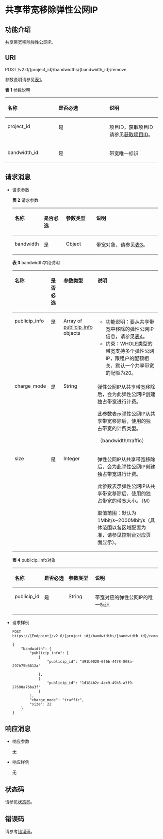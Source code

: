 # 共享带宽移除弹性公网IP<a name="eip_apisharedbandwidth_0005"></a>

## 功能介绍<a name="zh-cn_topic_0201534216_section16581154"></a>

共享带宽移除弹性公网IP。

## URI<a name="zh-cn_topic_0201534216_section15012662"></a>

POST /v2.0/\{project\_id\}/bandwidths/\{bandwidth\_id\}/remove

参数说明请参见[表1](#zh-cn_topic_0201534216_table25281875)。

**表 1**  参数说明

<a name="zh-cn_topic_0201534216_table25281875"></a>
<table><thead align="left"><tr id="zh-cn_topic_0201534216_row26712487"><th class="cellrowborder" valign="top" width="33.33333333333333%" id="mcps1.2.4.1.1"><p id="zh-cn_topic_0201534216_p16227847"><a name="zh-cn_topic_0201534216_p16227847"></a><a name="zh-cn_topic_0201534216_p16227847"></a>名称</p>
</th>
<th class="cellrowborder" valign="top" width="33.33333333333333%" id="mcps1.2.4.1.2"><p id="zh-cn_topic_0201534216_p39387211"><a name="zh-cn_topic_0201534216_p39387211"></a><a name="zh-cn_topic_0201534216_p39387211"></a>是否必选</p>
</th>
<th class="cellrowborder" valign="top" width="33.33333333333333%" id="mcps1.2.4.1.3"><p id="zh-cn_topic_0201534216_p36247516"><a name="zh-cn_topic_0201534216_p36247516"></a><a name="zh-cn_topic_0201534216_p36247516"></a>说明</p>
</th>
</tr>
</thead>
<tbody><tr id="zh-cn_topic_0201534216_row50367649"><td class="cellrowborder" valign="top" width="33.33333333333333%" headers="mcps1.2.4.1.1 "><p id="zh-cn_topic_0201534216_p53247746"><a name="zh-cn_topic_0201534216_p53247746"></a><a name="zh-cn_topic_0201534216_p53247746"></a>project_id</p>
</td>
<td class="cellrowborder" valign="top" width="33.33333333333333%" headers="mcps1.2.4.1.2 "><p id="zh-cn_topic_0201534216_p18100201"><a name="zh-cn_topic_0201534216_p18100201"></a><a name="zh-cn_topic_0201534216_p18100201"></a>是</p>
</td>
<td class="cellrowborder" valign="top" width="33.33333333333333%" headers="mcps1.2.4.1.3 "><p id="zh-cn_topic_0201534216_p10487112"><a name="zh-cn_topic_0201534216_p10487112"></a><a name="zh-cn_topic_0201534216_p10487112"></a>项目ID，获取项目ID请参见<a href="获取项目ID.md#eip_api06_0004">获取项目ID</a>。</p>
</td>
</tr>
<tr id="zh-cn_topic_0201534216_row41709209"><td class="cellrowborder" valign="top" width="33.33333333333333%" headers="mcps1.2.4.1.1 "><p id="zh-cn_topic_0201534216_p23002745"><a name="zh-cn_topic_0201534216_p23002745"></a><a name="zh-cn_topic_0201534216_p23002745"></a>bandwidth_id</p>
</td>
<td class="cellrowborder" valign="top" width="33.33333333333333%" headers="mcps1.2.4.1.2 "><p id="zh-cn_topic_0201534216_p51283066"><a name="zh-cn_topic_0201534216_p51283066"></a><a name="zh-cn_topic_0201534216_p51283066"></a>是</p>
</td>
<td class="cellrowborder" valign="top" width="33.33333333333333%" headers="mcps1.2.4.1.3 "><p id="zh-cn_topic_0201534216_p60287683"><a name="zh-cn_topic_0201534216_p60287683"></a><a name="zh-cn_topic_0201534216_p60287683"></a>带宽唯一标识</p>
</td>
</tr>
</tbody>
</table>

## 请求消息<a name="zh-cn_topic_0201534216_section896237"></a>

-   请求参数

    **表 2**  请求参数

    <a name="zh-cn_topic_0201534216_table3057854815556"></a>
    <table><thead align="left"><tr id="zh-cn_topic_0201534216_row6286666315556"><th class="cellrowborder" valign="top" width="15.409999999999998%" id="mcps1.2.5.1.1"><p id="zh-cn_topic_0201534216_p5903494715556"><a name="zh-cn_topic_0201534216_p5903494715556"></a><a name="zh-cn_topic_0201534216_p5903494715556"></a>名称</p>
    </th>
    <th class="cellrowborder" valign="top" width="15.98%" id="mcps1.2.5.1.2"><p id="zh-cn_topic_0201534216_p1710139915556"><a name="zh-cn_topic_0201534216_p1710139915556"></a><a name="zh-cn_topic_0201534216_p1710139915556"></a>是否必选</p>
    </th>
    <th class="cellrowborder" valign="top" width="21.43%" id="mcps1.2.5.1.3"><p id="zh-cn_topic_0201534216_p4303610815556"><a name="zh-cn_topic_0201534216_p4303610815556"></a><a name="zh-cn_topic_0201534216_p4303610815556"></a>参数类型</p>
    </th>
    <th class="cellrowborder" valign="top" width="47.18%" id="mcps1.2.5.1.4"><p id="zh-cn_topic_0201534216_p6337274615556"><a name="zh-cn_topic_0201534216_p6337274615556"></a><a name="zh-cn_topic_0201534216_p6337274615556"></a>说明</p>
    </th>
    </tr>
    </thead>
    <tbody><tr id="zh-cn_topic_0201534216_row3291877615556"><td class="cellrowborder" valign="top" width="15.409999999999998%" headers="mcps1.2.5.1.1 "><p id="zh-cn_topic_0201534216_p4917516615556"><a name="zh-cn_topic_0201534216_p4917516615556"></a><a name="zh-cn_topic_0201534216_p4917516615556"></a>bandwidth</p>
    </td>
    <td class="cellrowborder" valign="top" width="15.98%" headers="mcps1.2.5.1.2 "><p id="zh-cn_topic_0201534216_p2376550915556"><a name="zh-cn_topic_0201534216_p2376550915556"></a><a name="zh-cn_topic_0201534216_p2376550915556"></a>是</p>
    </td>
    <td class="cellrowborder" valign="top" width="21.43%" headers="mcps1.2.5.1.3 "><p id="zh-cn_topic_0201534216_p4595806815556"><a name="zh-cn_topic_0201534216_p4595806815556"></a><a name="zh-cn_topic_0201534216_p4595806815556"></a>Object</p>
    </td>
    <td class="cellrowborder" valign="top" width="47.18%" headers="mcps1.2.5.1.4 "><p id="zh-cn_topic_0201534216_p1610901815556"><a name="zh-cn_topic_0201534216_p1610901815556"></a><a name="zh-cn_topic_0201534216_p1610901815556"></a>带宽对象，请参见<a href="#zh-cn_topic_0201534216_table31854691">表3</a>。</p>
    </td>
    </tr>
    </tbody>
    </table>

    **表 3**  bandwidth字段说明

    <a name="zh-cn_topic_0201534216_table31854691"></a>
    <table><thead align="left"><tr id="zh-cn_topic_0201534216_row6882862"><th class="cellrowborder" valign="top" width="13.350000000000001%" id="mcps1.2.5.1.1"><p id="zh-cn_topic_0201534216_p20640979"><a name="zh-cn_topic_0201534216_p20640979"></a><a name="zh-cn_topic_0201534216_p20640979"></a>名称</p>
    </th>
    <th class="cellrowborder" valign="top" width="13.91%" id="mcps1.2.5.1.2"><p id="zh-cn_topic_0201534216_p61306625"><a name="zh-cn_topic_0201534216_p61306625"></a><a name="zh-cn_topic_0201534216_p61306625"></a>是否必选</p>
    </th>
    <th class="cellrowborder" valign="top" width="13.91%" id="mcps1.2.5.1.3"><p id="zh-cn_topic_0201534216_p5200653172316"><a name="zh-cn_topic_0201534216_p5200653172316"></a><a name="zh-cn_topic_0201534216_p5200653172316"></a>参数类型</p>
    </th>
    <th class="cellrowborder" valign="top" width="58.830000000000005%" id="mcps1.2.5.1.4"><p id="zh-cn_topic_0201534216_p66889567"><a name="zh-cn_topic_0201534216_p66889567"></a><a name="zh-cn_topic_0201534216_p66889567"></a>说明</p>
    </th>
    </tr>
    </thead>
    <tbody><tr id="zh-cn_topic_0201534216_row49345813"><td class="cellrowborder" valign="top" width="13.350000000000001%" headers="mcps1.2.5.1.1 "><p id="zh-cn_topic_0201534216_p37587916"><a name="zh-cn_topic_0201534216_p37587916"></a><a name="zh-cn_topic_0201534216_p37587916"></a>publicip_info</p>
    </td>
    <td class="cellrowborder" valign="top" width="13.91%" headers="mcps1.2.5.1.2 "><p id="zh-cn_topic_0201534216_p24722347"><a name="zh-cn_topic_0201534216_p24722347"></a><a name="zh-cn_topic_0201534216_p24722347"></a>是</p>
    </td>
    <td class="cellrowborder" valign="top" width="13.91%" headers="mcps1.2.5.1.3 "><p id="zh-cn_topic_0201534216_p18599757172316"><a name="zh-cn_topic_0201534216_p18599757172316"></a><a name="zh-cn_topic_0201534216_p18599757172316"></a>Array of <a href="#zh-cn_topic_0201534216_table30936422">publicip_info</a> objects</p>
    </td>
    <td class="cellrowborder" valign="top" width="58.830000000000005%" headers="mcps1.2.5.1.4 "><a name="zh-cn_topic_0201534216_ul290995117818"></a><a name="zh-cn_topic_0201534216_ul290995117818"></a><ul id="zh-cn_topic_0201534216_ul290995117818"><li>功能说明：要从共享带宽中移除的弹性公网IP信息，请参见<a href="#zh-cn_topic_0201534216_table30936422">表4</a>。</li><li>约束：WHOLE类型的带宽支持多个弹性公网IP，跟租户的配额相关，默认一个共享带宽的配额为20。</li></ul>
    </td>
    </tr>
    <tr id="zh-cn_topic_0201534216_row193703372412"><td class="cellrowborder" valign="top" width="13.350000000000001%" headers="mcps1.2.5.1.1 "><p id="zh-cn_topic_0201534216_p183711037154117"><a name="zh-cn_topic_0201534216_p183711037154117"></a><a name="zh-cn_topic_0201534216_p183711037154117"></a>charge_mode</p>
    </td>
    <td class="cellrowborder" valign="top" width="13.91%" headers="mcps1.2.5.1.2 "><p id="zh-cn_topic_0201534216_p17371237114118"><a name="zh-cn_topic_0201534216_p17371237114118"></a><a name="zh-cn_topic_0201534216_p17371237114118"></a>是</p>
    </td>
    <td class="cellrowborder" valign="top" width="13.91%" headers="mcps1.2.5.1.3 "><p id="zh-cn_topic_0201534216_p15371143714413"><a name="zh-cn_topic_0201534216_p15371143714413"></a><a name="zh-cn_topic_0201534216_p15371143714413"></a>String</p>
    </td>
    <td class="cellrowborder" valign="top" width="58.830000000000005%" headers="mcps1.2.5.1.4 "><p id="zh-cn_topic_0201534216_p877125719190"><a name="zh-cn_topic_0201534216_p877125719190"></a><a name="zh-cn_topic_0201534216_p877125719190"></a>弹性公网IP从共享带宽移除后，会为此弹性公网IP创建独占带宽进行计费。</p>
    <p id="zh-cn_topic_0201534216_p29217211425"><a name="zh-cn_topic_0201534216_p29217211425"></a><a name="zh-cn_topic_0201534216_p29217211425"></a>此参数表示弹性公网IP从共享带宽移除后，使用的独占带宽的计费类型。</p>
    <p id="zh-cn_topic_0201534216_p179232117423"><a name="zh-cn_topic_0201534216_p179232117423"></a><a name="zh-cn_topic_0201534216_p179232117423"></a>（bandwidth/traffic）</p>
    </td>
    </tr>
    <tr id="zh-cn_topic_0201534216_row1125210414413"><td class="cellrowborder" valign="top" width="13.350000000000001%" headers="mcps1.2.5.1.1 "><p id="zh-cn_topic_0201534216_p1425214412410"><a name="zh-cn_topic_0201534216_p1425214412410"></a><a name="zh-cn_topic_0201534216_p1425214412410"></a>size</p>
    </td>
    <td class="cellrowborder" valign="top" width="13.91%" headers="mcps1.2.5.1.2 "><p id="zh-cn_topic_0201534216_p1525210418416"><a name="zh-cn_topic_0201534216_p1525210418416"></a><a name="zh-cn_topic_0201534216_p1525210418416"></a>是</p>
    </td>
    <td class="cellrowborder" valign="top" width="13.91%" headers="mcps1.2.5.1.3 "><p id="zh-cn_topic_0201534216_p7252164114118"><a name="zh-cn_topic_0201534216_p7252164114118"></a><a name="zh-cn_topic_0201534216_p7252164114118"></a>Integer</p>
    </td>
    <td class="cellrowborder" valign="top" width="58.830000000000005%" headers="mcps1.2.5.1.4 "><p id="zh-cn_topic_0201534216_p42481825142019"><a name="zh-cn_topic_0201534216_p42481825142019"></a><a name="zh-cn_topic_0201534216_p42481825142019"></a>弹性公网IP从共享带宽移除后，会为此弹性公网IP创建独占带宽进行计费。</p>
    <p id="zh-cn_topic_0201534216_p16249725152011"><a name="zh-cn_topic_0201534216_p16249725152011"></a><a name="zh-cn_topic_0201534216_p16249725152011"></a>此参数表示弹性公网IP从共享带宽移除后，使用的独占带宽的带宽大小。（M）</p>
    <p id="zh-cn_topic_0201534216_p721494415220"><a name="zh-cn_topic_0201534216_p721494415220"></a><a name="zh-cn_topic_0201534216_p721494415220"></a>取值范围：默认为1Mbit/s~2000Mbit/s（具体范围以各区域配置为准，请参见控制台对应页面显示）。</p>
    </td>
    </tr>
    </tbody>
    </table>

    **表 4**  publicip\_info对象

    <a name="zh-cn_topic_0201534216_table30936422"></a>
    <table><thead align="left"><tr id="zh-cn_topic_0201534216_row17161430"><th class="cellrowborder" valign="top" width="13.3%" id="mcps1.2.5.1.1"><p id="zh-cn_topic_0201534216_p47898561"><a name="zh-cn_topic_0201534216_p47898561"></a><a name="zh-cn_topic_0201534216_p47898561"></a>名称</p>
    </th>
    <th class="cellrowborder" valign="top" width="18.02%" id="mcps1.2.5.1.2"><p id="zh-cn_topic_0201534216_p157089251981"><a name="zh-cn_topic_0201534216_p157089251981"></a><a name="zh-cn_topic_0201534216_p157089251981"></a>是否必选</p>
    </th>
    <th class="cellrowborder" valign="top" width="18.96%" id="mcps1.2.5.1.3"><p id="zh-cn_topic_0201534216_p2828296517154"><a name="zh-cn_topic_0201534216_p2828296517154"></a><a name="zh-cn_topic_0201534216_p2828296517154"></a>参数类型</p>
    </th>
    <th class="cellrowborder" valign="top" width="49.72%" id="mcps1.2.5.1.4"><p id="zh-cn_topic_0201534216_p58761073"><a name="zh-cn_topic_0201534216_p58761073"></a><a name="zh-cn_topic_0201534216_p58761073"></a>说明</p>
    </th>
    </tr>
    </thead>
    <tbody><tr id="zh-cn_topic_0201534216_row62026502"><td class="cellrowborder" valign="top" width="13.3%" headers="mcps1.2.5.1.1 "><p id="zh-cn_topic_0201534216_p58090788"><a name="zh-cn_topic_0201534216_p58090788"></a><a name="zh-cn_topic_0201534216_p58090788"></a>publicip_id</p>
    </td>
    <td class="cellrowborder" valign="top" width="18.02%" headers="mcps1.2.5.1.2 "><p id="zh-cn_topic_0201534216_p10708102514810"><a name="zh-cn_topic_0201534216_p10708102514810"></a><a name="zh-cn_topic_0201534216_p10708102514810"></a>是</p>
    </td>
    <td class="cellrowborder" valign="top" width="18.96%" headers="mcps1.2.5.1.3 "><p id="zh-cn_topic_0201534216_p921881117154"><a name="zh-cn_topic_0201534216_p921881117154"></a><a name="zh-cn_topic_0201534216_p921881117154"></a>String</p>
    </td>
    <td class="cellrowborder" valign="top" width="49.72%" headers="mcps1.2.5.1.4 "><p id="zh-cn_topic_0201534216_p476380"><a name="zh-cn_topic_0201534216_p476380"></a><a name="zh-cn_topic_0201534216_p476380"></a>带宽对应的弹性公网IP的唯一标识</p>
    </td>
    </tr>
    </tbody>
    </table>


-   请求样例

    ```
    POST https://{Endpoint}/v2.0/{project_id}/bandwidths/{bandwidth_id}/remove
    
    {
        "bandwidth": {
            "publicip_info": [
                {
                    "publicip_id": "d91b0028-6f6b-4478-808a-297b75b6812a"
     
                },
                {
                    "publicip_id": "1d184b2c-4ec9-49b5-a3f9-27600a76ba3f"
                }
            ],
            "charge_mode": "traffic",
            "size": 22
        }
    }
    ```


## 响应消息<a name="zh-cn_topic_0201534216_section8066134"></a>

-   响应参数

    无

-   响应样例

    无


## 状态码<a name="zh-cn_topic_0201534216_section31981619"></a>

请参见[状态码](状态码.md#eip_api05_0001)。

## 错误码<a name="zh-cn_topic_0201534216_section85821649202813"></a>

请参考[错误码](错误码.md#eip_api05_0002)。

